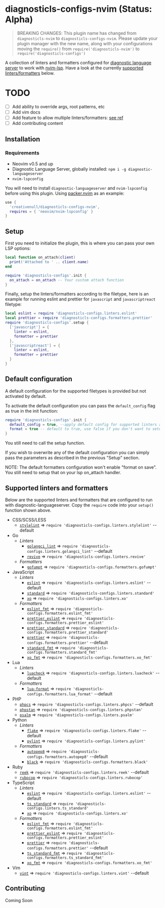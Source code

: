 # diagnosticls-configs-nvim (Status: Alpha)

> BREAKING CHANGES: This plugin name has changed from `diagnosticls-nvim` to `diagnosticls-configs-nvim`. Please update
  your plugin manager with the new name, along with your configurations moving the `require()` from
  `require('diagnosticls-nvim')` to `require('diagnosticls-configs')`

A collection of linters and formatters configured for [diagnostic language server][dls] to work with [nvim-lsp][lsp].
Have a look at the currently [supported linters/formatters](#supported-linters-and-formatters) below.

# TODO

+ [ ] Add ability to override args, root patterns, etc
+ [ ] Add vim docs
+ [ ] Add feature to allow multiple linters/formatters: [see ref](https://github.com/iamcco/diagnostic-languageserver#config--document)
+ [ ] Add contributing content

## Installation
### Requirements

+ Neovim v0.5 and up
+ Diagnostic Language Server, globally installed: `npm i -g diagnostic-languageserver`
+ `nvim-lspconfig`

You will need to install `diagnostic-languageserver` and `nvim-lspconfig` before using this plugin. Using
[packer.nvim][packer] as an example:

```lua
use {
  'creativenull/diagnosticls-configs-nvim',
  requires = { 'neovim/nvim-lspconfig' }
}
```

## Setup

First you need to initialize the plugin, this is where you can pass your own LSP options:

```lua
local function on_attach(client)
  print('Attached to ' .. client.name)
end

require 'diagnosticls-configs'.init {
  on_attach = on_attach -- Your custom attach function
}
```

Finally, setup the linters/formatters according to the filetype, here is an example for running eslint and prettier
for `javascript` and `javascriptreact` filetype:

```lua
local eslint = require 'diagnosticls-configs.linters.eslint'
local prettier = require 'diagnosticls-configs.formatters.prettier'
require 'diagnosticls-configs'.setup {
  ['javascript'] = {
    linter = eslint,
    formatter = prettier
  },
  ['javascriptreact'] = {
    linter = eslint,
    formatter = prettier
  }
}
```

## Default configuration

A default configuration for the supported filetypes is provided but not activated by default.

To activate the default configuration you can pass the `default_config` flag as true in the init function:

```lua
require 'diagnosticls-configs'.init {
  default_config = true, --apply default config for supported linters and formatters
  format = true -- default to true, use false if you don't want to setup formatters by default
}
```

You still need to call the setup function.

If you wish to overwrite any of the default configuration
you can simply pass the parameters as described in the previous "Setup" section.

NOTE: The default formatters configuration won't enable "format on save".
You still need to setup that on your lsp on_attach handler.

## Supported linters and formatters

Below are the supported linters and formatters that are configured to run with diagnostic-languageserver. Copy the
`require` code into your `setup()` function shown above.

+ CSS/SCSS/LESS
    + [`stylelint`][stylelint] => `require 'diagnosticls-configs.linters.stylelint'` --default
+ Go
    + _Linters_
        + [`golangci_lint`][golangci_lint] => `require 'diagnosticls-configs.linters.golangci_lint'` --default
        + [`revive`][revive] => `require 'diagnosticls-configs.linters.revive'`
    + _Formatters_
        + [`gofumpt`][gofumpt] => `require 'diagnosticls-configs.formatters.gofumpt'`
+ JavaScript
    + _Linters_
        + [`eslint`][eslint] => `require 'diagnosticls-configs.linters.eslint'` --default
        + [`standard`][standard] => `require 'diagnosticls-configs.linters.standard'`
        + [`xo`][xo] => `require 'diagnosticls-configs.linters.xo'`
    + _Formatters_
        + [`eslint_fmt`][eslint] => `require 'diagnosticls-configs.formatters.eslint_fmt'`
        + [`prettier_eslint`][prettier_eslint] => `require 'diagnosticls-configs.formatters.prettier_eslint'`
        + [`prettier_standard`][prettier_standard] => `require 'diagnosticls-configs.formatters.prettier_standard'`
        + [`prettier`][prettier] => `require 'diagnosticls-configs.formatters.prettier'` --default
        + [`standard_fmt`][standard] => `require 'diagnosticls-configs.formatters.standard_fmt'`
        + [`xo_fmt`][xo] => `require 'diagnosticls-configs.formatters.xo_fmt'`
+ Lua
    + _Linters_
        + [`luacheck`][luacheck] => `require 'diagnosticls-configs.linters.luacheck'` --default
    + _Formatters_
        + [`lua-format`][lua-format] => `require 'diagnosticls-configs.formatters.lua_format'` --default
+ PHP
    + [`phpcs`][phpcs] => `require 'diagnosticls-configs.linters.phpcs'` --default
    + [`phpstan`][phpstan] => `require 'diagnosticls-configs.linters.phpstan'`
    + [`psalm`][psalm] => `require 'diagnosticls-configs.linters.psalm'`
+ Python
    + _Linters_
        + [`flake`][flake] => `require 'diagnosticls-configs.linters.flake'` --default
        + [`pylint`][pylint] => `require 'diagnosticls-configs.linters.pylint'`
    + _Formatters_
        + [`autopep8`][autopep8] => `require 'diagnosticls-configs.formatters.autopep8'` --default
        + [`black`][black] => `require 'diagnosticls-configs.formatters.black'`
+ Ruby
    + [`reek`][reek] => `require 'diagnosticls-configs.linters.reek'` --default
    + [`rubocop`][rubocop] => `require 'diagnosticls-configs.linters.rubocop'`
+ TypeScript
    + _Linters_
        + [`eslint`][eslint] => `require 'diagnosticls-configs.linters.eslint'` --default
        + [`ts_standard`][ts_standard] => `require 'diagnosticls-configs.linters.ts_standard'`
        + [`xo`][xo] => `require 'diagnosticls-configs.linters.xo'`
    + _Formatters_
        + [`eslint_fmt`][eslint] => `require 'diagnosticls-configs.formatters.eslint_fmt'`
        + [`prettier_eslint`][prettier_eslint] => `require 'diagnosticls-configs.formatters.prettier_eslint'`
        + [`prettier`][prettier] => `require 'diagnosticls-configs.formatters.prettier'` --default
        + [`ts_standard_fmt`][ts_standard] => `require 'diagnosticls-configs.formatters.ts_standard_fmt'`
        + [`xo_fmt`][xo] => `require 'diagnosticls-configs.formatters.xo_fmt'`
+ Vim
    + [`vint`][vint] => `require 'diagnosticls-configs.linters.vint'` --default

## Contributing

Coming Soon

[dls]: https://github.com/iamcco/diagnostic-languageserver
[lsp]: https://neovim.io/doc/user/lsp.html
[packer]: https://github.com/wbthomason/packer.nvim

[//]: # (Linters/Formatters list)
[autopep8]: https://github.com/hhatto/autopep8
[black]: https://github.com/psf/black
[eslint]: https://github.com/eslint/eslint
[flake]: https://github.com/PyCQA/flake8
[gofumpt]: https://github.com/mvdan/gofumpt
[golangci_lint]: https://github.com/golangci/golangci-lint
[phpcs]: https://github.com/squizlabs/PHP_CodeSniffer
[phpstan]: https://github.com/phpstan/phpstan
[prettier]: https://github.com/prettier/prettier
[prettier_eslint]: https://github.com/prettier/prettier-eslint
[prettier_standard]: https://github.com/sheerun/prettier-standard
[psalm]: https://github.com/vimeo/psalm
[pylint]: https://github.com/PyCQA/pylint
[reek]: https://github.com/troessner/reek
[revive]: https://github.com/mgechev/revive
[rubocop]: https://github.com/rubocop/rubocop
[standard]: https://github.com/standard/standard
[stylelint]: https://github.com/stylelint/stylelint
[ts_standard]: https://github.com/standard/ts-standard
[vint]: https://github.com/Vimjas/vint
[xo]: https://github.com/xojs/xo
[luacheck]: https://github.com/mpeterv/luacheck
[lua-format]: https://github.com/Koihik/LuaFormatter
